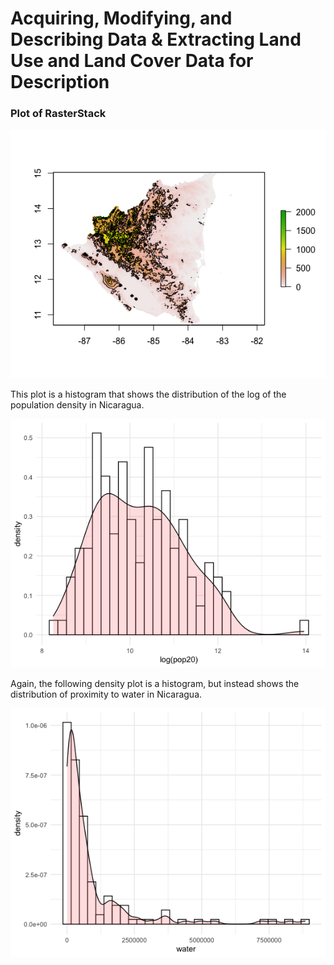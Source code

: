 # Acquiring, Modifying, and Describing Data & Extracting Land Use and Land Cover Data for Description

### Plot of RasterStack

![](project5pt1.png)

This plot is a histogram that shows the distribution of the log of the population density in Nicaragua.

![](project5.png)

Again, the following density plot is a histogram, but instead shows the distribution of proximity to water in Nicaragua.

![](project5water.png)
